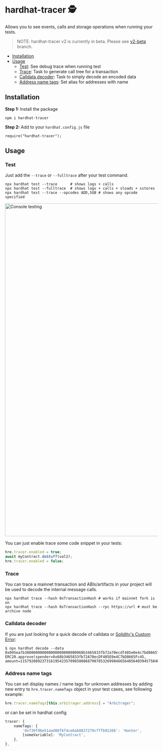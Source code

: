 # hardhat-tracer 🕵️<!-- omit from toc -->

Allows you to see events, calls and storage operations when running your tests.

> NOTE: hardhat-tracer v2 is currently in beta. Please see [v2-beta](https://github.com/zemse/hardhat-tracer/tree/v2-beta) branch.

- [Installation](#installation)
- [Usage](#usage)
  - [Test](#test): See debug trace when running test
  - [Trace](#trace): Task to generate call tree for a transaction
  - [Calldata decoder](#calldata-decoder): Task to simply decode an encoded data
  - [Address name tags](#address-name-tags): Set alias for addresses with name

## Installation

**Step 1:** Install the package

```
npm i hardhat-tracer
```

**Step 2:** Add to your `hardhat.config.js` file

```
require("hardhat-tracer");
```

## Usage

### Test

Just add the `--trace` or `--fulltrace` after your test command.

```shell
npx hardhat test --trace      # shows logs + calls
npx hardhat test --fulltrace  # shows logs + calls + sloads + sstores
npx hardhat test --trace --opcodes ADD,SUB # shows any opcode specified
```

<img width="1092" alt="Console testing" src="https://user-images.githubusercontent.com/22412996/160298216-f56b8244-ceb3-4a5a-86a8-0afb29734354.png">

You can just enable trace some code snippet in your tests:

```ts
hre.tracer.enabled = true;
await myContract.doStuff(val2);
hre.tracer.enabled = false;
```

### Trace

You can trace a mainnet transaction and ABIs/artifacts in your project will be used to decode the internal message calls.

```shell
npx hardhat trace --hash 0xTransactionHash # works if mainnet fork is on
npx hardhat trace --hash 0xTransactionHash --rpc https://url # must be archive node
```

### Calldata decoder

If you are just looking for a quick decode of calldata or [Solidity's Custom Error](https://blog.soliditylang.org/2021/04/21/custom-errors/):

```
$ npx hardhat decode --data 0x095ea7b300000000000000000000000068b3465833fb72a70ecdf485e0e4c7bd8665fc45ffffffffffffffffffffffffffffffffffffffffffffffffffffffffffffffff
ERC20.approve(spender=0x68b3465833fb72A70ecDF485E0e4C7bD8665Fc45, amount=115792089237316195423570985008687907853269984665640564039457584007913129639935)
```

### Address name tags

You can set display names / name tags for unknown addresses by adding new entry to `hre.tracer.nameTags` object in your test cases, see following example:

```ts
hre.tracer.nameTags[this.arbitrager.address] = "Arbitrager";
```

or can be set in hardhat config

```ts
tracer: {
    nameTags: {
        '0xf39fd6e51aad88f6f4ce6ab8827279cfffb92266': 'Hunter',
        [someVariable]: 'MyContract',
    },
},
```
